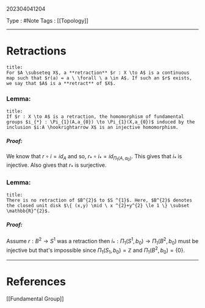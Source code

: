 202304041204

Type : #Note
Tags : [[Topology]]

---
# Retractions
```ad-note
title:
For $A \subseteq X$, a **retraction** $r : X \to A$ is a continuous map such that $r(a) = a \ \forall \ a \in A$. If such an $r$ exists, we say that $A$ is a **retract** of $X$.
```

### Lemma:
```ad-note
title:
If $r : X \to A$ is a retraction, the homomorphism of fundamental groups $i_{*} : \Pi_{1}(A,a_{0}) \to \Pi_{1}(X,a_{0})$ induced by the inclusion $i:A \hookrightarrow X$ is an injective homomorphism.
```
##### Proof:
We know that $r \circ i = id_{A}$ and so, $r_{*}\circ i_{*} = id_{\Pi_{1}(A,a_{0})}$. This gives that $i_{*}$ is injective. Also gives that $r_{*}$ is surjective.

### Lemma:
```ad-note
title:
There is no retraction of $B^{2}$ to $S ^{1}$. Here, $B^{2}$ denotes the closed unit disk $\{ (x,y) \mid \ x ^{2}+y^{2} \le 1 \} \subset \mathbb{R}^{2}$.
```
##### Proof:
Assume $r:B^{2} \to S ^{1}$ was a retraction then $i_{*}:  \Pi_{1}(S ^{1},b_{0}) \to \Pi_{1}(B^{2},b_{0})$ must be injective but that's impossible since $\Pi_{1}(S_{1},b_{0}) = \mathbb{Z}$ and $\Pi_{1}(B^{2},b_{0}) = \{ 0 \}$.


---
# References
[[Fundamental Group]]
